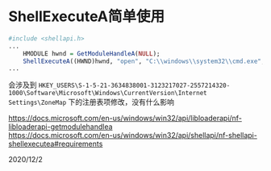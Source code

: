 # ShellExecuteA简单使用

```r
#include <shellapi.h>
...
    HMODULE hwnd = GetModuleHandleA(NULL);
    ShellExecuteA((HWND)hwnd, "open", "C:\\windows\\system32\\cmd.exe", NULL, NULL, SW_SHOWNORMAL);
...
```

会涉及到 `HKEY_USERS\S-1-5-21-3634838001-3123217027-2557214320-1000\Software\Microsoft\Windows\CurrentVersion\Internet Settings\ZoneMap` 下的注册表项修改，没有什么影响  

https://docs.microsoft.com/en-us/windows/win32/api/libloaderapi/nf-libloaderapi-getmodulehandlea  
https://docs.microsoft.com/en-us/windows/win32/api/shellapi/nf-shellapi-shellexecutea#requirements  


2020/12/2  
